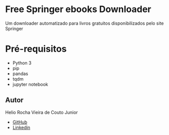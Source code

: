 # Free Springer ebooks Downloader

Um downloader automatizado para livros gratuitos disponibilizados pelo site Springer

# Pré-requisitos

 - Python 3
 - pip
 - pandas
 - tqdm
 - jupyter notebook

## Autor

Helio Rocha Vieira de Couto Junior

 - [GitHub](https://github.com/Gas-Helio)
 - [Linkedin](https://www.linkedin.com/in/helio-rocha-vieira-de-couto-junior-422384120)
